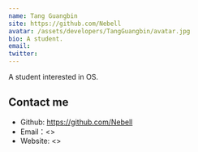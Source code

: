 ```yaml
---
name: Tang Guangbin
site: https://github.com/Nebell
avatar: /assets/developers/TangGuangbin/avatar.jpg
bio: A student.
email: 
twitter: 
---
```


A student interested in OS.

## Contact me

- Github: <https://github.com/Nebell>
- Email：<>
- Website: <>
  